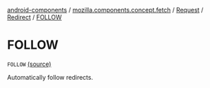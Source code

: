 [android-components](../../../index.md) / [mozilla.components.concept.fetch](../../index.md) / [Request](../index.md) / [Redirect](index.md) / [FOLLOW](./-f-o-l-l-o-w.md)

# FOLLOW

`FOLLOW` [(source)](https://github.com/mozilla-mobile/android-components/blob/master/components/concept/fetch/src/main/java/mozilla/components/concept/fetch/Request.kt#L107)

Automatically follow redirects.

